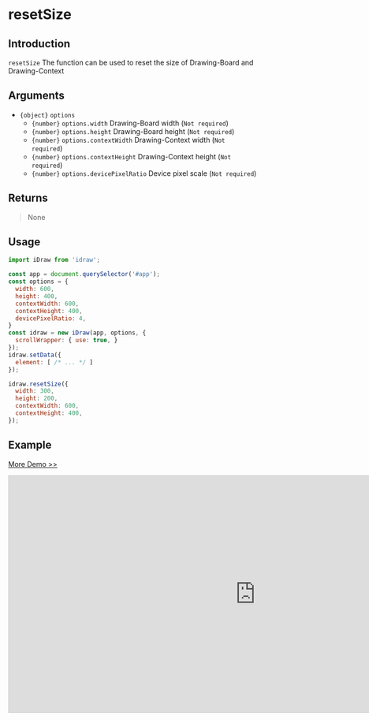 # resetSize

## Introduction

`resetSize` The function can be used to reset the size of Drawing-Board and Drawing-Context 

## Arguments

- `{object}` `options` 
  - `{number}` `options.width`  Drawing-Board width (`Not required`)
  - `{number}` `options.height` Drawing-Board height (`Not required`)
  - `{number}` `options.contextWidth` Drawing-Context width (`Not required`)
  - `{number}` `options.contextHeight` Drawing-Context height (`Not required`)
  - `{number}` `options.devicePixelRatio` Device pixel scale (`Not required`)
 
## Returns

> None

## Usage

```js
import iDraw from 'idraw';

const app = document.querySelector('#app');
const options = {
  width: 600,
  height: 400,
  contextWidth: 600,
  contextHeight: 400,
  devicePixelRatio: 4,
}
const idraw = new iDraw(app, options, {
  scrollWrapper: { use: true, }
});
idraw.setData({
  element: [ /* ... */ ]
});

idraw.resetSize({
  width: 300,
  height: 200,
  contextWidth: 600,
  contextHeight: 400,
});
```

## Example

[More Demo >>](https://idrawjs.github.io/playground/?demo=api-resetSize)

<iframe 
  src="https://idrawjs.github.io/playground/?demo=api-resetSize&header=false&sider=false&default-editor-split=37" 
  width="1000" height="480" frameborder="no" border="0"
  style="border: 1px solid #cecece; margin: 0px auto;"
></iframe>